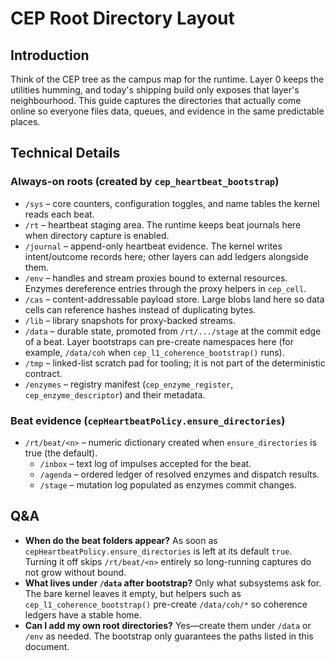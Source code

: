 # CEP Root Directory Layout

## Introduction
Think of the CEP tree as the campus map for the runtime. Layer 0 keeps the utilities humming, and today's shipping build only exposes that layer's neighbourhood. This guide captures the directories that actually come online so everyone files data, queues, and evidence in the same predictable places.

## Technical Details
### Always-on roots (created by `cep_heartbeat_bootstrap`)
- `/sys` – core counters, configuration toggles, and name tables the kernel reads each beat.
- `/rt` – heartbeat staging area. The runtime keeps beat journals here when directory capture is enabled.
- `/journal` – append-only heartbeat evidence. The kernel writes intent/outcome records here; other layers can add ledgers alongside them.
- `/env` – handles and stream proxies bound to external resources. Enzymes dereference entries through the proxy helpers in `cep_cell`.
- `/cas` – content-addressable payload store. Large blobs land here so data cells can reference hashes instead of duplicating bytes.
- `/lib` – library snapshots for proxy-backed streams.
- `/data` – durable state, promoted from `/rt/.../stage` at the commit edge of a beat. Layer bootstraps can pre-create namespaces here (for example, `/data/coh` when `cep_l1_coherence_bootstrap()` runs).
- `/tmp` – linked-list scratch pad for tooling; it is not part of the deterministic contract.
- `/enzymes` – registry manifest (`cep_enzyme_register`, `cep_enzyme_descriptor`) and their metadata.

### Beat evidence (`cepHeartbeatPolicy.ensure_directories`)
- `/rt/beat/<n>` – numeric dictionary created when `ensure_directories` is true (the default).
  - `/inbox` – text log of impulses accepted for the beat.
  - `/agenda` – ordered ledger of resolved enzymes and dispatch results.
  - `/stage` – mutation log populated as enzymes commit changes.

## Q&A
- **When do the beat folders appear?** As soon as `cepHeartbeatPolicy.ensure_directories` is left at its default `true`. Turning it off skips `/rt/beat/<n>` entirely so long-running captures do not grow without bound.
- **What lives under `/data` after bootstrap?** Only what subsystems ask for. The bare kernel leaves it empty, but helpers such as `cep_l1_coherence_bootstrap()` pre-create `/data/coh/*` so coherence ledgers have a stable home.
- **Can I add my own root directories?** Yes—create them under `/data` or `/env` as needed. The bootstrap only guarantees the paths listed in this document.
